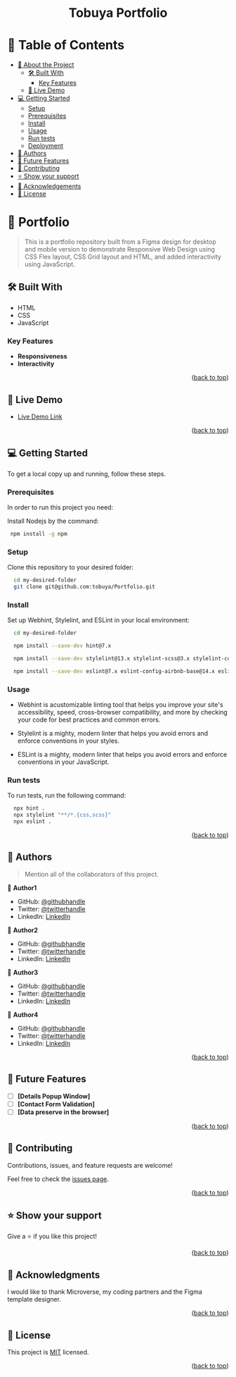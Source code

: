 <a name="readme-top"></a>


<div align="center">

  <h1><b>Tobuya Portfolio</b></h1>

</div>

# 📗 Table of Contents

- [📖 About the Project](#about-project)
  - [🛠 Built With](#built-with)
    - [Key Features](#key-features)
  - [🚀 Live Demo](#live-demo)
- [💻 Getting Started](#getting-started)
  - [Setup](#setup)
  - [Prerequisites](#prerequisites)
  - [Install](#install)
  - [Usage](#usage)
  - [Run tests](#run-tests)
  - [Deployment](#triangular_flag_on_post-deployment)
- [👥 Authors](#authors)
- [🔭 Future Features](#future-features)
- [🤝 Contributing](#contributing)
- [⭐️ Show your support](#support)
- [🙏 Acknowledgements](#acknowledgements)
- [📝 License](#license)

<!-- PROJECT DESCRIPTION -->

# 📖 Portfolio <a name="about-project"></a>

>  This is a portfolio repository built from a Figma design for desktop and mobile version to demonstrate Responsive Web Design using CSS Flex layout, CSS Grid layout and HTML, and added interactivity using JavaScript.


## 🛠 Built With <a name="built-with"></a>

- HTML
- CSS
- JavaScript

### Key Features <a name="key-features"></a>

- **Responsiveness**
- **Interactivity**

<p align="right">(<a href="#readme-top">back to top</a>)</p>

## 🚀 Live Demo <a name="live-demo"></a>

- [Live Demo Link](https://tobuya.github.io/Portfolio/)

<p align="right">(<a href="#readme-top">back to top</a>)</p>

<!-- GETTING STARTED -->

## 💻 Getting Started <a name="getting-started"></a>

To get a local copy up and running, follow these steps.

### Prerequisites

In order to run this project you need:

Install Nodejs by the command:

```sh
 npm install -g npm
```


### Setup

Clone this repository to your desired folder:



```sh
  cd my-desired-folder
  git clone git@github.com:tobuya/Portfolio.git
```

### Install

Set up Webhint, Stylelint, and ESLint in your local environment:


```sh
  cd my-desired-folder

  npm install --save-dev hint@7.x

  npm install --save-dev stylelint@13.x stylelint-scss@3.x stylelint-config-standard@21.x stylelint-csstree-validator@1.x

  npm install --save-dev eslint@7.x eslint-config-airbnb-base@14.x eslint-plugin-import@2.x babel-eslint@10.x

```


### Usage

- Webhint is acustomizable linting tool that helps you improve your site's accessibility, speed, cross-browser compatibility, and more by checking your code for best practices and common errors.

- Stylelint is a mighty, modern linter that helps you avoid errors and enforce conventions in your styles.

- ESLint is a mighty, modern linter that helps you avoid errors and enforce conventions in your JavaScript.

### Run tests

To run tests, run the following command:

```sh
  npx hint .
  npx stylelint "**/*.{css,scss}"
  npx eslint .
```

<p align="right">(<a href="#readme-top">back to top</a>)</p>


## 👥 Authors <a name="authors"></a>

> Mention all of the collaborators of this project.

👤 **Author1**

- GitHub: [@githubhandle](https://github.com/tobuya)
- Twitter: [@twitterhandle](https://twitter.com/MullerTheGreat1)
- LinkedIn: [LinkedIn](https://www.linkedin.com/in/thomas-obuya-51b49719b/)

👤 **Author2**

- GitHub: [@githubhandle](https://github.com/lengushuru)
- Twitter: [@twitterhandle](https://twitter.com/twitterhandle)
- LinkedIn: [LinkedIn](https://linkedin.com/in/linkedinhandle)

👤 **Author3**

- GitHub: [@githubhandle](https://github.com/Nezerwa)
- Twitter: [@twitterhandle](https://twitter.com/twitterhandle)
- LinkedIn: [LinkedIn](https://linkedin.com/in/linkedinhandle)

👤 **Author4**

- GitHub: [@githubhandle](https://github.com/somarib)
- Twitter: [@twitterhandle](https://twitter.com/twitterhandle)
- LinkedIn: [LinkedIn](https://linkedin.com/in/linkedinhandle)

<p align="right">(<a href="#readme-top">back to top</a>)</p>


## 🔭 Future Features <a name="future-features"></a>


- [ ] **[Details Popup Window]**
- [ ] **[Contact Form Validation]**
- [ ] **[Data preserve in the browser]**

<p align="right">(<a href="#readme-top">back to top</a>)</p>


## 🤝 Contributing <a name="contributing"></a>

Contributions, issues, and feature requests are welcome!

Feel free to check the [issues page](../../issues/).

<p align="right">(<a href="#readme-top">back to top</a>)</p>

## ⭐️ Show your support <a name="support"></a>

Give a ⭐️ if you like this project!

<p align="right">(<a href="#readme-top">back to top</a>)</p>


## 🙏 Acknowledgments <a name="acknowledgements"></a>

I would like to thank Microverse, my coding partners and the Figma template designer.

<p align="right">(<a href="#readme-top">back to top</a>)</p>


## 📝 License <a name="license"></a>

This project is [MIT](./LICENSE) licensed.

<p align="right">(<a href="#readme-top">back to top</a>)</p>
